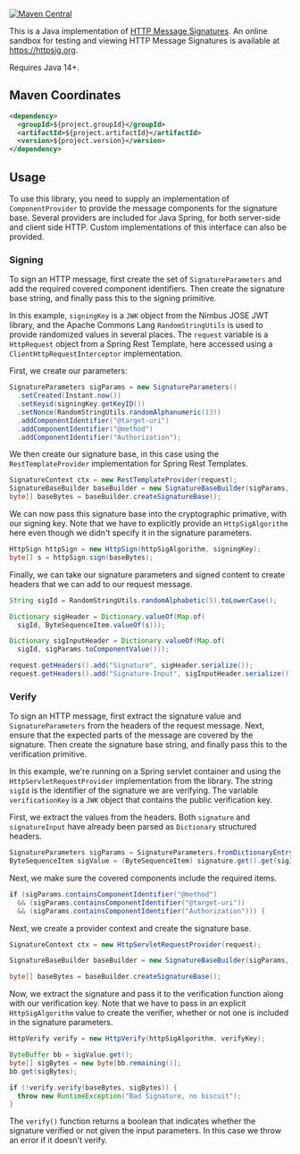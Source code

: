 [![Maven Central](https://maven-badges.herokuapp.com/maven-central/io.bspk/httpsig/badge.svg)](https://maven-badges.herokuapp.com/maven-central/io.bspk/httpsig)

This is a Java implementation of [HTTP Message Signatures](https://www.ietf.org/archive/id/draft-ietf-httpbis-message-signatures-08.html). An online sandbox for testing and viewing HTTP Message Signatures is available at <https://httpsig.org>.

Requires Java 14+.

## Maven Coordinates

``` xml
<dependency>
  <groupId>${project.groupId}</groupId>
  <artifactId>${project.artifactId}</artifactId>
  <version>${project.version}</version>
</dependency>
```

## Usage

To use this library, you need to supply an implementation of `ComponentProvider` to provide the message components for the signature base. Several providers are included for Java Spring, for both server-side and client side HTTP. Custom implementations of this interface can also be provided.

### Signing

To sign an HTTP message, first create the set of `SignatureParameters` and add the required covered component identifiers. Then create the signature base string, and finally pass this to the signing primitive.

In this example, `signingKey` is a `JWK` object from the Nimbus JOSE JWT library, and the Apache Commons Lang `RandomStringUtils` is used to provide randomized values in several places. The `request` variable is a `HttpRequest` object from a Spring Rest Template, here accessed using a `ClientHttpRequestInterceptor` implementation.

First, we create our parameters:

``` java
SignatureParameters sigParams = new SignatureParameters()
  .setCreated(Instant.now())
  .setKeyid(signingKey.getKeyID())
  .setNonce(RandomStringUtils.randomAlphanumeric(13))
  .addComponentIdentifier("@target-uri")
  .addComponentIdentifier("@method")
  .addComponentIdentifier("Authorization");
```

We then create our signature base, in this case using the `RestTemplateProvider` implementation for Spring Rest Templates.

``` java
SignatureContext ctx = new RestTemplateProvider(request);
SignatureBaseBuilder baseBuilder = new SignatureBaseBuilder(sigParams, ctx);
byte[] baseBytes = baseBuilder.createSignatureBase();
```

We can now pass this signature base into the cryptographic primative, with our signing key. Note that we have to explicitly provide an `HttpSigAlgorithm` here even though we didn't specify it in the signature parameters.

``` java
HttpSign httpSign = new HttpSign(httpSigAlgorithm, signingKey);
byte[] s = httpSign.sign(baseBytes);
```

Finally, we can take our signature parameters and signed content to create headers that we can add to our request message.

``` java
String sigId = RandomStringUtils.randomAlphabetic(5).toLowerCase();

Dictionary sigHeader = Dictionary.valueOf(Map.of(
  sigId, ByteSequenceItem.valueOf(s)));

Dictionary sigInputHeader = Dictionary.valueOf(Map.of(
  sigId, sigParams.toComponentValue()));

request.getHeaders().add("Signature", sigHeader.serialize());
request.getHeaders().add("Signature-Input", sigInputHeader.serialize());
```

### Verify

To sign an HTTP message, first extract the signature value and `SignatureParameters` from the headers of the request message. Next, ensure that the expected parts of the message are covered by the signature. Then create the signature base string, and finally pass this to the verification primitive.

In this example, we're running on a Spring servlet container and using the `HttpServletRequestProvider` implementation from the library. The string `sigId` is the identifier of the signature we are verifying. The variable `verificationKey` is a `JWK` object that contains the public verification key.

First, we extract the values from the headers. Both `signature` and `signatureInput` have already been parsed as `Dictionary` structured headers.

``` java
SignatureParameters sigParams = SignatureParameters.fromDictionaryEntry(signatureInput, sigId);
ByteSequenceItem sigValue = (ByteSequenceItem) signature.get().get(sigId);
```

Next, we make sure the covered components include the required items.

``` java
if (sigParams.containsComponentIdentifier("@method")
  && (sigParams.containsComponentIdentifier("@target-uri"))
  && (sigParams.containsComponentIdentifier("Authorization"))) {
```

Next, we create a provider context and create the signature base.

``` java
SignatureContext ctx = new HttpServletRequestProvider(request);

SignatureBaseBuilder baseBuilder = new SignatureBaseBuilder(sigParams, ctx);

byte[] baseBytes = baseBuilder.createSignatureBase();
```

Now, we extract the signature and pass it to the verification function along with our verification key. Note that we have to pass in an explicit `HttpSigAlgorithm` value to create the verifier, whether or not one is included in the signature parameters.

``` java
HttpVerify verify = new HttpVerify(httpSigAlgorithm, verifyKey);

ByteBuffer bb = sigValue.get();
byte[] sigBytes = new byte[bb.remaining()];
bb.get(sigBytes);

if (!verify.verify(baseBytes, sigBytes)) {
  throw new RuntimeException("Bad Signature, no biscuit");
}
```

The `verify()` function returns a boolean that indicates whether the signature verified or not given the input parameters. In this case we throw an error if it doesn't verify.
